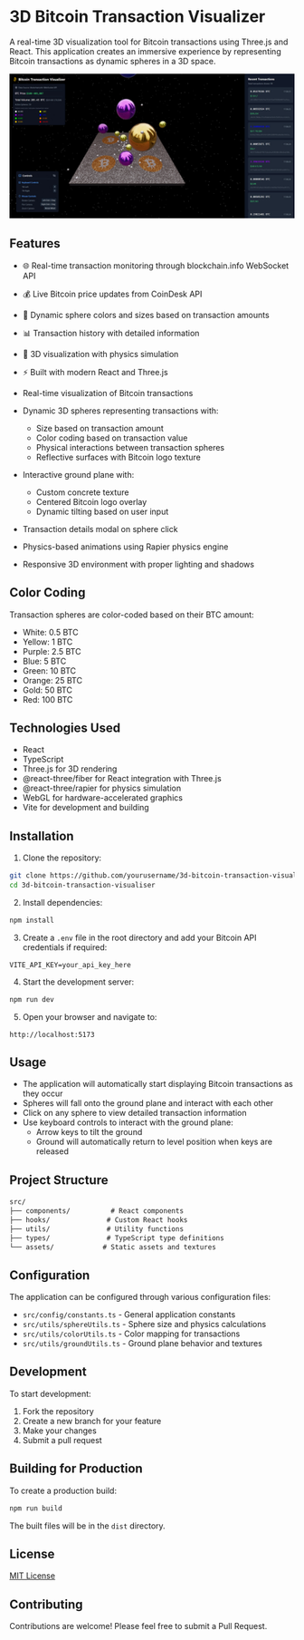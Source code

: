# 3D Bitcoin Transaction Visualizer

A real-time 3D visualization tool for Bitcoin transactions using Three.js and React. This application creates an immersive experience by representing Bitcoin transactions as dynamic spheres in a 3D space.

![Running image](Images/Running_imaged02.jpg)

## Features

- 🌐 Real-time transaction monitoring through blockchain.info WebSocket API
- 💰 Live Bitcoin price updates from CoinDesk API
- 🎨 Dynamic sphere colors and sizes based on transaction amounts
- 📊 Transaction history with detailed information
- 🎥 3D visualization with physics simulation
- ⚡ Built with modern React and Three.js

- Real-time visualization of Bitcoin transactions
- Dynamic 3D spheres representing transactions with:
  - Size based on transaction amount
  - Color coding based on transaction value
  - Physical interactions between transaction spheres
  - Reflective surfaces with Bitcoin logo texture
- Interactive ground plane with:
  - Custom concrete texture
  - Centered Bitcoin logo overlay
  - Dynamic tilting based on user input
- Transaction details modal on sphere click
- Physics-based animations using Rapier physics engine
- Responsive 3D environment with proper lighting and shadows

## Color Coding

Transaction spheres are color-coded based on their BTC amount:
- White: 0.5 BTC
- Yellow: 1 BTC
- Purple: 2.5 BTC
- Blue: 5 BTC
- Green: 10 BTC
- Orange: 25 BTC
- Gold: 50 BTC
- Red: 100 BTC

## Technologies Used

- React
- TypeScript
- Three.js for 3D rendering
- @react-three/fiber for React integration with Three.js
- @react-three/rapier for physics simulation
- WebGL for hardware-accelerated graphics
- Vite for development and building

## Installation

1. Clone the repository:
```bash
git clone https://github.com/yourusername/3d-bitcoin-transaction-visualiser.git
cd 3d-bitcoin-transaction-visualiser
```

2. Install dependencies:
```bash
npm install
```

3. Create a `.env` file in the root directory and add your Bitcoin API credentials if required:
```env
VITE_API_KEY=your_api_key_here
```

4. Start the development server:
```bash
npm run dev
```

5. Open your browser and navigate to:
```
http://localhost:5173
```

## Usage

- The application will automatically start displaying Bitcoin transactions as they occur
- Spheres will fall onto the ground plane and interact with each other
- Click on any sphere to view detailed transaction information
- Use keyboard controls to interact with the ground plane:
  - Arrow keys to tilt the ground
  - Ground will automatically return to level position when keys are released

## Project Structure

```
src/
├── components/          # React components
├── hooks/              # Custom React hooks
├── utils/              # Utility functions
├── types/              # TypeScript type definitions
└── assets/            # Static assets and textures
```

## Configuration

The application can be configured through various configuration files:

- `src/config/constants.ts` - General application constants
- `src/utils/sphereUtils.ts` - Sphere size and physics calculations
- `src/utils/colorUtils.ts` - Color mapping for transactions
- `src/utils/groundUtils.ts` - Ground plane behavior and textures

## Development

To start development:

1. Fork the repository
2. Create a new branch for your feature
3. Make your changes
4. Submit a pull request

## Building for Production

To create a production build:

```bash
npm run build
```

The built files will be in the `dist` directory.

## License

[MIT License](LICENSE)

## Contributing

Contributions are welcome! Please feel free to submit a Pull Request.
